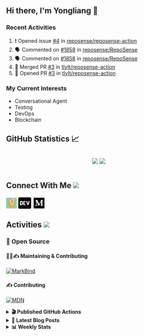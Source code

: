 ## Hi there, I'm Yongliang 👋

### Recent Activities

<!--START_SECTION:activity-->
1. ❗️ Opened issue [#4](https://github.com/reposense/reposense-action/issues/4) in [reposense/reposense-action](https://github.com/reposense/reposense-action)
2. 🗣 Commented on [#1858](https://github.com/reposense/RepoSense/issues/1858) in [reposense/RepoSense](https://github.com/reposense/RepoSense)
3. 🗣 Commented on [#1858](https://github.com/reposense/RepoSense/issues/1858) in [reposense/RepoSense](https://github.com/reposense/RepoSense)
4. 🎉 Merged PR [#3](https://github.com/tlylt/reposense-action/pull/3) in [tlylt/reposense-action](https://github.com/tlylt/reposense-action)
5. 💪 Opened PR [#3](https://github.com/tlylt/reposense-action/pull/3) in [tlylt/reposense-action](https://github.com/tlylt/reposense-action)
<!--END_SECTION:activity-->

### My Current Interests

- Conversational Agent
- Testing
- DevOps
- Blockchain

## GitHub Statistics :chart_with_upwards_trend:
<div align="center">
<div style="display: flex; align-items: center; justify-content: center;">

[![](https://github-readme-stats-tlylt.vercel.app/api?username=tlylt&show_icons=true&theme=tokyonight&hide_border=true&locale=en)](https://github.com/tlylt)
[![](https://github-readme-streak-stats.herokuapp.com/?user=tlylt&theme=tokyonight&hide_border=true)](https://github.com/tlylt)
</div>
</div>

## Connect With Me <img src="https://media.giphy.com/media/2wh5K5yE3ulp3xgYcG/giphy-downsized.gif" width="30">

<a href="https://www.yongliangliu.com/" target="_blank"><img align="center" src="static/site-icon.png" alt="yongliangliu.com" height="29" width="29" /></a>
<a href="https://dev.to/tlylt" target="_blank"><img align="center" src="static/dev-badge.svg" alt="dev.to/tlylt" height="35" width="35" /></a>
<a href="https://tlylt.medium.com" target="_blank"><img align="center" src="static/medium.png" alt="tlylt.medium.com" height="35" width="35" /></a>

## Activities <img src="https://media.giphy.com/media/WUlplcMpOCEmTGBtBW/giphy.gif" width="30">

### 🔭 Open Source

#### 👷‍♂️✍️ Maintaining & Contributing
[![MarkBind](https://github-readme-stats-tlylt.vercel.app/api/pin/?username=markbind&repo=markbind)](https://github.com/MarkBind/markbind)

#### ✍️ Contributing
[![MDN](https://github-readme-stats-tlylt.vercel.app/api/pin/?username=mdn&repo=content)](https://github.com/mdn/content)

<details>
<summary> <b>🎬 Published GitHub Actions </b> </summary>

[![install-graphviz](https://github-readme-stats-tlylt.vercel.app/api/pin/?username=tlylt&repo=install-graphviz)](https://github.com/tlylt/install-graphviz)

[![reposense-action](https://github-readme-stats-tlylt.vercel.app/api/pin/?username=tlylt&repo=reposense-action)](https://github.com/tlylt/reposense-action)

[![markbin-action](https://github-readme-stats-tlylt.vercel.app/api/pin/?username=markbind&repo=markbind-action)](https://github.com/MarkBind/markbind-action)

</details>

<details>
<summary> <b>📕 Latest Blog Posts</b> </summary>

<!-- BLOG-POST-LIST:START -->
- [Creating a regex-based Markdown parser in TypeScript](https://www.yongliangliu.com/blog/rmark/)
- [Create VSCode Snippets for Markdown Blog Workflows](https://www.yongliangliu.com/blog/vscode-snippets/)
- [My Journey into Open Source](https://www.yongliangliu.com/blog/my-journey-into-open-source/)
- [Resources for Orbital CP2106 Independent Software Development Project](https://www.yongliangliu.com/blog/orbital-prep/)
- [A Brief Description of Ransomware Attacks](https://www.yongliangliu.com/blog/ransomware-essay/)
<!-- BLOG-POST-LIST:END -->

</details>

<details>
<summary> <b>📊 Weekly Stats</b> </summary>

<!--START_SECTION:waka-->
![Code Time](http://img.shields.io/badge/Code%20Time-733%20hrs%2023%20mins-blue)

**🐱 My GitHub Data** 

> 🏆 226 Contributions in the Year 2023
 > 
> 📦 330.9 kB Used in GitHub's Storage 
 > 
> 🚫 Not Opted to Hire
 > 
> 📜 147 Public Repositories 
 > 
> 🔑 26 Private Repositories  
 > 
**I'm an Early 🐤** 

```text
🌞 Morning    294 commits    ███████░░░░░░░░░░░░░░░░░░   27.76% 
🌆 Daytime    255 commits    ██████░░░░░░░░░░░░░░░░░░░   24.08% 
🌃 Evening    425 commits    ██████████░░░░░░░░░░░░░░░   40.13% 
🌙 Night      85 commits     ██░░░░░░░░░░░░░░░░░░░░░░░   8.03%

```
📅 **I'm Most Productive on Friday** 

```text
Monday       146 commits    ███░░░░░░░░░░░░░░░░░░░░░░   13.79% 
Tuesday      75 commits     █░░░░░░░░░░░░░░░░░░░░░░░░   7.08% 
Wednesday    180 commits    ████░░░░░░░░░░░░░░░░░░░░░   17.0% 
Thursday     207 commits    █████░░░░░░░░░░░░░░░░░░░░   19.55% 
Friday       211 commits    █████░░░░░░░░░░░░░░░░░░░░   19.92% 
Saturday     121 commits    ██░░░░░░░░░░░░░░░░░░░░░░░   11.43% 
Sunday       119 commits    ██░░░░░░░░░░░░░░░░░░░░░░░   11.24%

```


📊 **This Week I Spent My Time On** 

```text
⌚︎ Time Zone: Asia/Singapore

💬 Programming Languages: 
Markdown                 14 hrs 35 mins      ███████████████████░░░░░░   78.33% 
JavaScript               1 hr 25 mins        ██░░░░░░░░░░░░░░░░░░░░░░░   7.68% 
Other                    1 hr 2 mins         █░░░░░░░░░░░░░░░░░░░░░░░░   5.55% 
HTML                     42 mins             █░░░░░░░░░░░░░░░░░░░░░░░░   3.83% 
TypeScript               40 mins             █░░░░░░░░░░░░░░░░░░░░░░░░   3.66%

```


 Last Updated on 21/01/2023 00:38:36 UTC
<!--END_SECTION:waka-->

</details>
